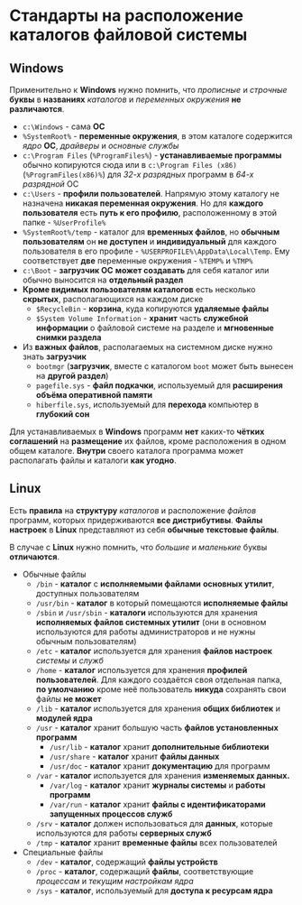 # Стандарты на расположение каталогов файловой системы

## Windows

Применительно к **Windows** нужно помнить, что *прописные* и *строчные* **буквы** в **названиях** *каталогов* и *переменных окружения* **не различаются**.

- `c:\Windows` - сама **ОС**
- `%SystemRoot%` - **переменные окружения**, в этом каталоге содержится *ядро* **ОС**, *драйверы* и *основные службы*
- `c:\Program Files` (`%ProgramFiles%`) - **устанавливаемые программы** обычно копируются сюда или в `c:\Program Files (x86)` (`%ProgramFiles(x86)%`) для *32-х разрядных* программ в *64-х разрядной* ОС
- `c:\Users` - **профили пользователей**. Напрямую этому каталогу не назначена **никакая переменная окружения**. Но для **каждого пользователя** есть **путь к его профилю**, расположенному в этой папке - `%UserProfile%`
- `%SystemRoot%/temp` - каталог для **временных файлов**, но **обычным пользователям** он **не доступен** и **индивидуальный** для каждого пользователя в его профиле - `%USERPROFILE%\AppData\Local\Temp`. Ему соответствует **две** переменные окружения - `%TEMP%` и `%TMP%`
- `c:\Boot` - **загрузчик ОС** **может создавать** для себя каталог или обычно выносится на **отдельный раздел**
- **Кроме видимых пользователям каталогов** есть несколько **скрытых**, располагающихся на каждом диске
  - `$RecycleBin` - **корзина**, куда копируются **удаляемые файлы**
  - `$System Volume Information` - **хранит** часть **служебной информации** о файловой системе на разделе и **мгновенные снимки раздела**
- Из **важных файлов**, располагаемых на системном диске нужно знать **загрузчик**
  - `bootmgr` (**загрузчик**, вместе с каталогом `boot` может быть вынесен на **другой раздел**)
  - `pagefile.sys` - **файл подкачки**, используемый для **расширения объёма оперативной памяти**
  - `hiberfile.sys`, используемый для **перехода** компьютер в **глубокий сон**

Для устанавливаемых в **Windows** программ **нет** каких-то **чётких соглашений** на **размещение** их файлов, кроме расположения в одном общем каталоге. **Внутри** своего каталога программа может располагать файлы и каталоги **как угодно**.

## Linux

Есть **правила** на **структуру** *каталогов* и расположение *файлов* программ, которых придерживаются **все дистрибутивы**. **Файлы настроек** в **Linux** представляют из себя **обычные текстовые файлы**.

В случае с **Linux** нужно помнить, что *большие* и *маленькие* буквы **отличаются**.

- Обычные файлы
  - `/bin` - **каталог** с **исполняемыми файлами** **основных утилит**, доступных пользователям
  - `/usr/bin` - **каталог** в который помещаются **исполняемые файлы**
  - `/sbin` и `/usr/sbin` - **каталоги** используются для хранения **исполняемых файлов системных утилит** (они в основном используются для работы администраторов и не нужны обычным пользователям)
  - `/etc` - **каталог** используется для хранения **файлов настроек** *системы* и *служб*
  - `/home` - **каталог** используется для хранения **профилей пользователей**. Для каждого создаётся своя отдельная папка, **по умолчанию** кроме неё пользователь **никуда** сохранять свои файлы **не может**
  - `/lib` - **каталог** используется для хранения **общих библиотек** и **модулей ядра**
  - `/usr` - **каталог** хранит большую часть **файлов установленных программ**
    - `/usr/lib` - **каталог** хранит **дополнительные библиотеки**
    - `/usr/share` - **каталог** хранит **файлы данных**
    - `/usr/doc` - **каталог** хранит **документацию** для программ
  - `/var` - **каталог** используется для хранения **изменяемых данных.**
    - `/var/log` - **каталог** хранит **журналы системы** и **работы программ**
    - `/var/run` - **каталог** хранит **файлы с идентификаторами запущенных процессов служб**
  - `/srv` - **каталог** должен использоваться для **данных**, которые используются для работы **серверных служб**
  - `/tmp` - **каталог** хранит **временные файлы** всех пользователей
- Специальные файлы
  - `/dev` - **каталог**, содержащий **файлы устройств**
  - `/proc` - **каталог**, содержащий **файлы**, соответствующие *процессам* и *текущим настройкам ядра*
  - `/sys` - **каталог**, используемый для **доступа к ресурсам ядра**
